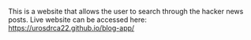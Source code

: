 This is a website that allows the user to search through the hacker news posts. 
Live website can be accessed here: https://urosdrca22.github.io/blog-app/

